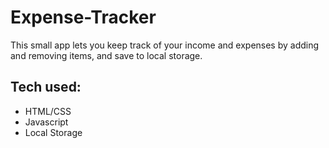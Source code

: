 # Expense-Tracker
This small app lets you keep track of your income and expenses by adding and removing items, and save to local storage.

## Tech used:
- HTML/CSS
- Javascript
- Local Storage
